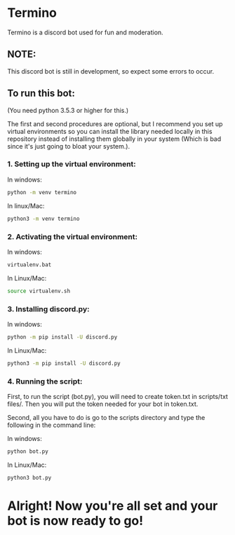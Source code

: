 # Termino

Termino is a discord bot used for fun and moderation.

## NOTE:

This discord bot is still in development, so expect some errors to occur.

## To run this bot:
(You need python 3.5.3 or higher for this.)

The first and second procedures are optional, but I recommend you set up virtual environments so you can install the library needed locally in this repository instead of
installing them globally in your system (Which is bad since it's just going to bloat your system.).

### 1. Setting up the virtual environment:

In windows:

```bash
python -m venv termino
```

In linux/Mac:

```bash
python3 -m venv termino
```

### 2. Activating the virtual environment:

In windows:

```bash
virtualenv.bat
```

In Linux/Mac:

```bash
source virtualenv.sh
```

### 3. Installing discord.py:

In windows:

```bash
python -m pip install -U discord.py
```

In Linux/Mac:

```bash
python3 -m pip install -U discord.py
```

### 4. Running the script:

First, to run the script (bot.py), you will need to create token.txt in scripts/txt files/. Then you will put the token needed for your bot in token.txt.

Second, all you have to do is go to the scripts directory and type the following in the command line:

In windows:

```bash
python bot.py
```

In Linux/Mac:

```bash
python3 bot.py
```

# Alright! Now you're all set and your bot is now ready to go!
